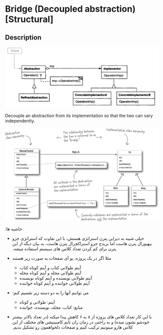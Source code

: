 # Bridge (Decoupled abstraction) [Structural]

## Description

![](bridge/image2.jpg)

Decouple an abstraction from its implementation so that the two can vary independently.

![](bridge/image1.jpg)

<span dir="rtl">حاشیه ها:</span>

- <span dir="rtl">خیلی شبیه به دیزاین پترن استراتژی هستش، با این تفاوت که استراتژی جزو بیهیورال پترن هاست اما بریدج جزو استراکچرال پترن هاست، به بیان دیگه از این پترن برای کم کردن تعداد کلاس های سیستم استفاده میشه.</span>
- <span dir="rtl">مثلا اگر در یک پروژه، یو آی صفحات به صورت زیر هستند</span>

   - <span dir="rtl">آیتم طولانی کتاب و آیتم کوتاه کتاب</span>
   - <span dir="rtl">آیتم طولانی مجله و آیتم کوتاه مجله</span>
   - <span dir="rtl">آیتم طولانی نویسنده و آیتم کوتاه نویسنده</span>
   - <span dir="rtl">آیتم طولانی خواننده و آیتم کوتاه خواننده</span>

- <span dir="rtl">می توانیم آنها را به دو دسته زیر تقسیم کنم:</span>

   - <span dir="rtl">آیتم: طولانی و کوتاه</span>
   - <span dir="rtl">منابع: کتاب، مجله، نویسنده، خواننده</span>

- <span dir="rtl">با این کار تعداد کلاس های پروژه از ۸ به ۶ کاهش پیدا میکنه (در تعداد بالاتر بیشتر خودشو نشون میده) و به راحتی در زمان ران تایم کامبینیشن های مختلف از این کلاس هارو میتونیم ترکیب کنیم و صفحات دلخواهمون رو تشکیل بدیم.</span>
